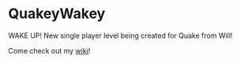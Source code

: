 # QuakeyWakey
WAKE UP! New single player level being created for Quake from Will!

Come check out my [wiki](https://github.com/thetimelords12/QuackQuackQuake/wiki)!
